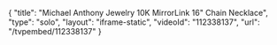 {
    "title": "Michael Anthony Jewelry 10K MirrorLink 16\" Chain Necklace",
    "type": "solo",
    "layout": "iframe-static",
    "videoId": "112338137",
    "url": "\/tvpembed\/112338137"
}